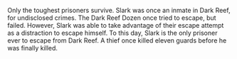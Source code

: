 Only the toughest prisoners survive. Slark was once an inmate in Dark Reef, for undisclosed crimes. The Dark Reef Dozen once tried to escape, but failed. However, Slark was able to take advantage of their escape attempt as a distraction to escape himself. To this day, Slark is the only prisoner ever to escape from Dark Reef. A thief once killed eleven guards before he was finally killed.